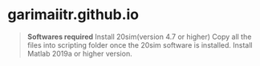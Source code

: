 # garimaiitr.github.io
> **Softwares required**
> Install 20sim(version 4.7 or higher)
> Copy all the files into scripting folder once the 20sim software is installed.
> Install Matlab 2019a or higher version.

